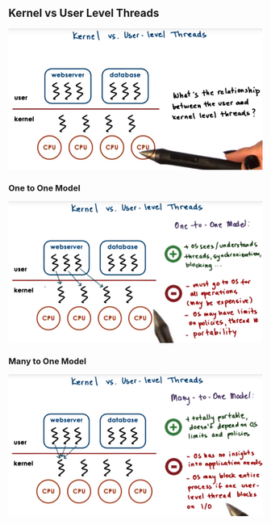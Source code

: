 ## Kernel vs User Level Threads

![](/assets/kernel_vs_user_lvl_threads.png)

### One to One Model

![](/assets/one_to_one_model.png)

### Many to One Model

![](/assets/many_to_one_model.png)

